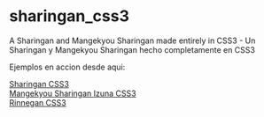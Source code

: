 sharingan_css3
==============

A Sharingan and Mangekyou Sharingan made ​​entirely in CSS3 -  Un Sharingan y Mangekyou Sharingan hecho completamente en CSS3


Ejemplos en accion desde aqui:

<a href="http://lordcaos.com.ve/experimentos/css3/sharingan.html">Sharingan CSS3</a>
<br/>
<a href="http://lordcaos.com.ve/experimentos/css3/izuna.html">Mangekyou Sharingan Izuna CSS3</a>
<br/>
<a href="lordcaos.com.ve/experimentos/css3/rinne.html">Rinnegan CSS3</a>
